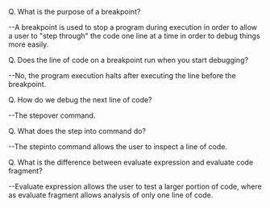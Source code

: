 Q. What is the purpose of a breakpoint?

--A breakpoint is used to stop a program during execution in order to allow a user to "step through" the code one line at a time in order to debug things more easily.


Q. Does the line of code on a breakpoint run when you start debugging?

--No, the program execution halts after executing the line before the breakpoint.

Q. How do we debug the next line of code?

--The stepover command.

Q. What does the step into command do?

--The stepinto command allows the user to inspect a line of code.

Q. What is the difference between evaluate expression and evaluate code fragment?

--Evaluate expression allows the user to test a larger portion of code, where as evaluate fragment allows analysis of only one line of code.